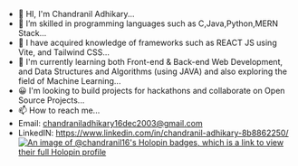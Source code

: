 - 👋 HI, I'm Chandranil Adhikary...
- 💫 I’m skilled in programming languages such as C,Java,Python,MERN Stack...
- 💫 I have acquired knowledge of frameworks such as REACT JS using Vite, and Tailwind CSS...
- 🚀 I'm currently learning both Front-end & Back-end Web Development, and Data Structures and Algorithms (using JAVA) and also exploring the field of Machine Learning...
- 😀 I'm looking to build projects for hackathons and collaborate on Open Source Projects...
- 📫 How to reach me...
- Email: chandraniladhikary16dec2003@gmail.com
- LinkedIN: https://www.linkedin.com/in/chandranil-adhikary-8b8862250/
[![An image of @chandranil16's Holopin badges, which is a link to view their full Holopin profile](https://holopin.me/chandranil16)](https://holopin.io/@chandranil16)
